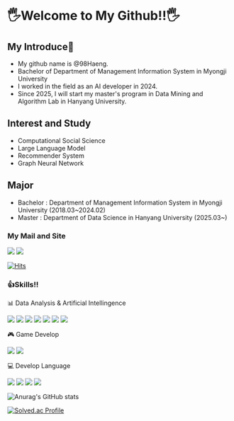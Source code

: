 # 🖐Welcome to My Github!!🖐

## My Introduce📗
- My github name is @98Haeng.
- Bachelor of Department of Management Information System in Myongji University
- I worked in the field as an AI developer in 2024.
- Since 2025, I will start my master's program in Data Mining and Algorithm Lab in Hanyang University.

## Interest and Study
- Computational Social Science
- Large Language Model
- Recommender System
- Graph Neural Network

## Major
- Bachelor : Department of Management Information System in Myongji University (2018.03~2024.02)
- Master : Department of Data Science in Hanyang University (2025.03~)

### My Mail and Site
<a href="mailto:oneman0922@gmail.com" target="_blank">
  <img src="https://img.shields.io/badge/oneman0922@gmail.com-97eb91?style=for-the-badge&logo=Gmail&logoColor=black"/></a>
<a href="https://velog.io/@oneman98"><img src="https://img.shields.io/badge/Tech%20Blog-11B48A?style=for-the-badge&logo=Vimeo&logoColor=white&link=https://velog.io/@oneman98"/></a>

[![Hits](https://hits.seeyoufarm.com/api/count/incr/badge.svg?url=https%3A%2F%2Fgithub.com%2FYun-ju-an&count_bg=%23B0EC82&title_bg=%23555555&icon=github.svg&icon_color=%23E7E7E7&title=hits&edge_flat=false)](https://hits.seeyoufarm.com)


### 👍Skills!!

📊 Data Analysis & Artificial Intellingence

<img src="https://img.shields.io/badge/Python-3776AB?style=for-the-badge&logo=Python&logoColor=white"/></a>
<img src="https://img.shields.io/badge/R-276DC3?style=for-the-badge&logo=R&logoColor=white"/></a>
<img src="https://img.shields.io/badge/MySQL-4479A1?style=for-the-badge&logo=MySQL&logoColor=white"/></a>
<img src="https://img.shields.io/badge/PostgreSQL-4169E1?style=for-the-badge&logo=PostgreSQL&logoColor=white"/> 
<img src="https://img.shields.io/badge/PyTorch-EE4C2C?style=for-the-badge&logo=PyTorch&logoColor=white"/></a>
<img src="https://img.shields.io/badge/Ultralytics-00AADD?style=for-the-badge&logo=Ultralytics&logoColor=white"/></a>
<img src="https://img.shields.io/badge/Langchain-1E90FF?style=for-the-badge&logo=Langchain&logoColor=white"/></a>

🎮 Game Develop

<img src="https://img.shields.io/badge/unity-%23000000.svg?style=for-the-badge&logo=unity&logoColor=white"/></a>
<img src="https://img.shields.io/badge/c%23-%23239120.svg?style=for-the-badge&logo=c-sharp&logoColor=white"/>

💻 Develop Language

<img src="https://img.shields.io/badge/HTML5-E34F26.svg?style=for-the-badge&logo=HTML5&logoColor=white"/></a>
<img src="https://img.shields.io/badge/CSS3-1572B6.svg?style=for-the-badge&logo=CSS3&logoColor=white"/></a>
<img src="https://img.shields.io/badge/javascript-F7DF1E.svg?style=for-the-badge&logo=javascript&logoColor=white"/></a>
<img src="https://img.shields.io/badge/React-61DAFB.svg?style=for-the-badge&logo=React&logoColor=white"/>

![Anurag's GitHub stats](https://github-readme-stats.vercel.app/api?username=98Haeng&show_icons=true&theme=radical)


[![Solved.ac Profile](http://mazassumnida.wtf/api/v2/generate_badge?boj=oneman0922)](https://solved.ac/oneman0922/)
